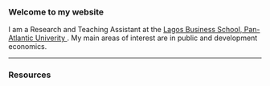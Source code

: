 ### Welcome to my website

I am a Research and Teaching Assistant at the <a href="https://lbs.edu.ng" target="_blank">Lagos Business School, Pan-Atlantic Univerity </a>. My main areas of interest are in public and development economics.


---

### Resources  

